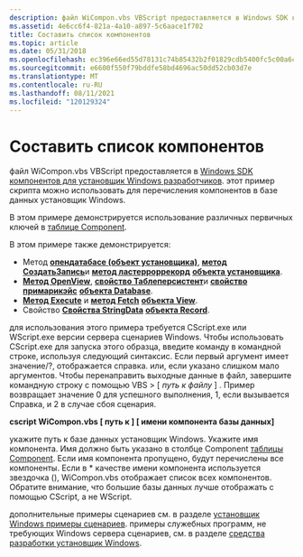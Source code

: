 ```yaml
---
description: файл WiCompon.vbs VBScript предоставляется в Windows SDK компонентов для установщик Windows разработчиков. этот пример скрипта можно использовать для перечисления компонентов в базе данных установщик Windows.
ms.assetid: 4e6cc6f4-821a-4a10-a897-5c6aace1f702
title: Составить список компонентов
ms.topic: article
ms.date: 05/31/2018
ms.openlocfilehash: ec396e66ed55d78131c74b85432b2f01829cdb5400fc5c00a6ced5725edadeae
ms.sourcegitcommit: e6600f550f79bddfe58bd4696ac50dd52cb03d7e
ms.translationtype: MT
ms.contentlocale: ru-RU
ms.lasthandoff: 08/11/2021
ms.locfileid: "120129324"
---
```

# <a name="list-components"></a>Составить список компонентов

файл WiCompon.vbs VBScript предоставляется в [Windows SDK компонентов для установщик Windows разработчиков](platform-sdk-components-for-windows-installer-developers.md). этот пример скрипта можно использовать для перечисления компонентов в базе данных установщик Windows.

В этом примере демонстрируется использование различных первичных ключей в [таблице Component](component-table.md).

В этом примере также демонстрируется:

-   Метод [**опендатабасе (объект установщика)**](installer-opendatabase.md), [**метод СоздатьЗапись**](installer-createrecord.md)и [**метод ластерроррекорд**](installer-lasterrorrecord.md) [**объекта установщика**](installer-object.md).
-   [**Метод OpenView**](database-openview.md), [**свойство Таблеперсистент**](database-tablepersistent.md)и [**свойство примарикэйс**](database-primarykeys.md) [**объекта Database**](database-object.md).
-   [**Метод Execute**](view-execute.md) и [**метод Fetch**](view-fetch.md) [**объекта View**](view-object.md).
-   Свойство [**Свойства StringData**](record-stringdata.md) [**объекта Record**](record-object.md).

для использования этого примера требуется CScript.exe или WScript.exe версии сервера сценариев Windows. Чтобы использовать CScript.exe для запуска этого образца, введите команду в командной строке, используя следующий синтаксис. Если первый аргумент имеет значение/?, отображается справка. или, если указано слишком мало аргументов. Чтобы перенаправить выходные данные в файл, завершите командную строку с помощью VBS > \[ *путь к файлу* \] . Пример возвращает значение 0 для успешного выполнения, 1, если вызывается Справка, и 2 в случае сбоя сценария.

**cscript WiCompon.vbs \[ путь к \] \[ имени компонента базы данных\]**

укажите путь к базе данных установщик Windows. Укажите имя компонента. Имя должно быть указано в столбце Component [таблицы Component](component-table.md). Если имя компонента пропущено, будут перечислены все компоненты. Если в \* качестве имени компонента используется звездочка (), WiCompon.vbs отображает список всех компонентов. Обратите внимание, что большие базы данных лучше отображать с помощью CScript, а не WScript.

дополнительные примеры сценариев см. в разделе [установщик Windows примеры сценариев](windows-installer-scripting-examples.md). примеры служебных программ, не требующих Windows сервера сценариев, см. в разделе [средства разработки установщик Windows](windows-installer-development-tools.md).

 

 



